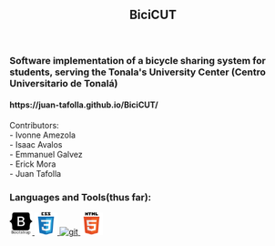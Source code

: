<h2 align="center" color="green">BiciCUT</h2>
<br>
<h3 align="left">Software implementation of a bicycle sharing system for students, serving the Tonala's University Center (Centro Universitario de Tonalá)</h3>

<h4 align="left"> https://juan-tafolla.github.io/BiciCUT/ </h4>
<p align="left">
  Contributors:
    <br>- Ivonne Amezola
    <br>- Isaac Avalos
    <br>- Emmanuel Galvez
    <br>- Erick Mora
    <br>- Juan Tafolla
</p>

<h3 align="left">Languages and Tools(thus far):</h3>
<p align="left"> <a href="https://getbootstrap.com" target="_blank" rel="noreferrer"> <img src="https://raw.githubusercontent.com/devicons/devicon/master/icons/bootstrap/bootstrap-plain-wordmark.svg" alt="bootstrap" width="40" height="40"/> </a> <a href="https://www.w3schools.com/css/" target="_blank" rel="noreferrer"> <img src="https://raw.githubusercontent.com/devicons/devicon/master/icons/css3/css3-original-wordmark.svg" alt="css3" width="40" height="40"/> </a> <a href="https://git-scm.com/" target="_blank" rel="noreferrer"> <img src="https://www.vectorlogo.zone/logos/git-scm/git-scm-icon.svg" alt="git" width="40" height="40"/> </a> <a href="https://www.w3.org/html/" target="_blank" rel="noreferrer"> <img src="https://raw.githubusercontent.com/devicons/devicon/master/icons/html5/html5-original-wordmark.svg" alt="html5" width="40" height="40"/> </a> </p>
